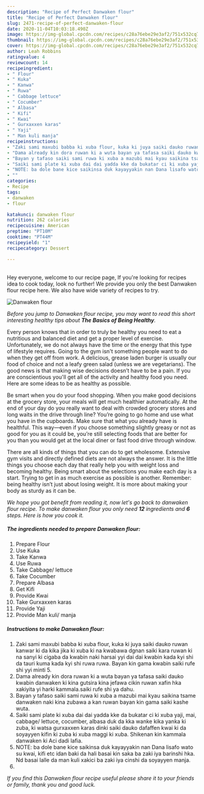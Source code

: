 ```yaml
---
description: "Recipe of Perfect Danwaken flour"
title: "Recipe of Perfect Danwaken flour"
slug: 2471-recipe-of-perfect-danwaken-flour
date: 2020-11-04T10:03:18.490Z
image: https://img-global.cpcdn.com/recipes/c28a76ebe29e3af2/751x532cq70/danwaken-flour-recipe-main-photo.jpg
thumbnail: https://img-global.cpcdn.com/recipes/c28a76ebe29e3af2/751x532cq70/danwaken-flour-recipe-main-photo.jpg
cover: https://img-global.cpcdn.com/recipes/c28a76ebe29e3af2/751x532cq70/danwaken-flour-recipe-main-photo.jpg
author: Leah Robbins
ratingvalue: 4
reviewcount: 14
recipeingredient:
- " Flour"
- " Kuka"
- " Kanwa"
- " Ruwa"
- " Cabbage lettuce"
- " Cocumber"
- " Albasa"
- " Kifi"
- " Kwai"
- " Gurxaxxen karas"
- " Yaji"
- " Man kuli manja"
recipeinstructions:
- "Zaki sami maxubi babba ki xuba flour, kuka ki juya saiki dauko ruwan kanwar ki da kika jika ki xuba ki na kwabawa dgnan saiki kara ruwan ki na sanyi ki cigaba da kwabin naki harsai yyi dai dai kwabin kada kyi shi da tauri kuma kada kyi shi ruwa ruwa. Bayan kin gama kwabin saiki rufe shi yyi minti 5."
- "Dama already kin dora ruwan ki a wuta bayan ya tafasa saiki dauko kwabin danwaken ki kina gutsira kina jefawa cikin ruwan xafin hka xakiyita yi harki kammala.saiki rufe shi ya dahu."
- "Bayan y tafaso saiki sami ruwa ki xuba a mazubi mai kyau saikina tsame danwaken naki kina zubawa a kan ruwan bayan kin gama saiki kashe wuta."
- "Saiki sami plate ki xuba dai dai yadda kke da bukatar ci ki xuba yaji, mai, cabbage/ lettuce, cocumber, albasa duk da kka wanke kika yanka ki zuba, ki watsa gurxaxxen karas dinki saiki dauko dafaffen kwai ki da soyayyen kifin ki zuba ki xuba maggi ki xuba. Shikenan kin kammala danwaken ki Aci dadi lafia."
- "NOTE: ba dole bane kice saikinsa duk kayayyakin nan Dana lisafo wato su kwai, kifi etc idan baki da hali basai kin saka ba zaki iya barinshi hka. Nd basai lalle da man kuli xakici ba zaki iya cinshi da soyayyen manja."
- ""
categories:
- Recipe
tags:
- danwaken
- flour

katakunci: danwaken flour 
nutrition: 262 calories
recipecuisine: American
preptime: "PT10M"
cooktime: "PT44M"
recipeyield: "1"
recipecategory: Dessert

---
```

<br>
Hey everyone, welcome to our recipe page, If you're looking for recipes idea to cook today, look no further! We provide you only the best Danwaken flour recipe here. We also have wide variety of recipes to try.
<br>


![Danwaken flour](https://img-global.cpcdn.com/recipes/c28a76ebe29e3af2/751x532cq70/danwaken-flour-recipe-main-photo.jpg)

<i>Before you jump to Danwaken flour recipe, you may want to read this short interesting healthy tips about <strong>The Basics of Being Healthy</strong>.</i>

Every person knows that in order to truly be healthy you need to eat a nutritious and balanced diet and get a proper level of exercise. Unfortunately, we do not always have the time or the energy that this type of lifestyle requires. Going to the gym isn't something people want to do when they get off from work. A delicious, grease laden burger is usually our food of choice and not a leafy green salad (unless we are vegetarians). The good news is that making wise decisions doesn’t have to be a pain. If you are conscientious you'll get all of the activity and healthy food you need. Here are some ideas to be as healthy as possible.

Be smart when you do your food shopping. When you make good decisions at the grocery store, your meals will get much healthier automatically. At the end of your day do you really want to deal with crowded grocery stores and long waits in the drive through line? You’re going to go home and use what you have in the cupboards. Make sure that what you already have is healthful. This way—even if you choose something slightly greasy or not as good for you as it could be, you’re still selecting foods that are better for you than you would get at the local diner or fast food drive through window.

There are all kinds of things that you can do to get wholesome. Extensive gym visits and directly defined diets are not always the answer. It is the little things you choose each day that really help you with weight loss and becoming healthy. Being smart about the selections you make each day is a start. Trying to get in as much exercise as possible is another. Remember: being healthy isn’t just about losing weight. It is more about making your body as sturdy as it can be. 


<i>We hope you got benefit from reading it, now let's go back to danwaken flour recipe. To make danwaken flour you only need <strong>12</strong> ingredients and <strong>6</strong> steps. Here is how you cook it.
</i>

##### The ingredients needed to prepare Danwaken flour:

1. Prepare  Flour
1. Use  Kuka
1. Take  Kanwa
1. Use  Ruwa
1. Take  Cabbage/ lettuce
1. Take  Cocumber
1. Prepare  Albasa
1. Get  Kifi
1. Provide  Kwai
1. Take  Gurxaxxen karas
1. Provide  Yaji
1. Provide  Man kuli/ manja


##### Instructions to make Danwaken flour:

1. Zaki sami maxubi babba ki xuba flour, kuka ki juya saiki dauko ruwan kanwar ki da kika jika ki xuba ki na kwabawa dgnan saiki kara ruwan ki na sanyi ki cigaba da kwabin naki harsai yyi dai dai kwabin kada kyi shi da tauri kuma kada kyi shi ruwa ruwa. Bayan kin gama kwabin saiki rufe shi yyi minti 5.
1. Dama already kin dora ruwan ki a wuta bayan ya tafasa saiki dauko kwabin danwaken ki kina gutsira kina jefawa cikin ruwan xafin hka xakiyita yi harki kammala.saiki rufe shi ya dahu.
1. Bayan y tafaso saiki sami ruwa ki xuba a mazubi mai kyau saikina tsame danwaken naki kina zubawa a kan ruwan bayan kin gama saiki kashe wuta.
1. Saiki sami plate ki xuba dai dai yadda kke da bukatar ci ki xuba yaji, mai, cabbage/ lettuce, cocumber, albasa duk da kka wanke kika yanka ki zuba, ki watsa gurxaxxen karas dinki saiki dauko dafaffen kwai ki da soyayyen kifin ki zuba ki xuba maggi ki xuba. Shikenan kin kammala danwaken ki Aci dadi lafia.
1. NOTE: ba dole bane kice saikinsa duk kayayyakin nan Dana lisafo wato su kwai, kifi etc idan baki da hali basai kin saka ba zaki iya barinshi hka. Nd basai lalle da man kuli xakici ba zaki iya cinshi da soyayyen manja.
1. 


<i>If you find this Danwaken flour recipe useful please share it to your friends or family, thank you and good luck.</i>

